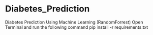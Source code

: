 # Diabetes_Prediction
Diabetes Prediction Using Machine Learning (RandomForrest)
Open Terminal and run the following command
pip install -r requirements.txt
